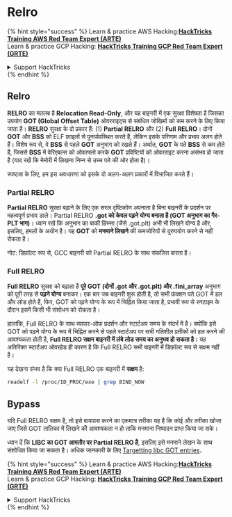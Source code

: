 # Relro

{% hint style="success" %}
Learn & practice AWS Hacking:<img src="/.gitbook/assets/arte.png" alt="" data-size="line">[**HackTricks Training AWS Red Team Expert (ARTE)**](https://training.hacktricks.xyz/courses/arte)<img src="/.gitbook/assets/arte.png" alt="" data-size="line">\
Learn & practice GCP Hacking: <img src="/.gitbook/assets/grte.png" alt="" data-size="line">[**HackTricks Training GCP Red Team Expert (GRTE)**<img src="/.gitbook/assets/grte.png" alt="" data-size="line">](https://training.hacktricks.xyz/courses/grte)

<details>

<summary>Support HackTricks</summary>

* Check the [**subscription plans**](https://github.com/sponsors/carlospolop)!
* **Join the** 💬 [**Discord group**](https://discord.gg/hRep4RUj7f) or the [**telegram group**](https://t.me/peass) or **follow** us on **Twitter** 🐦 [**@hacktricks\_live**](https://twitter.com/hacktricks\_live)**.**
* **Share hacking tricks by submitting PRs to the** [**HackTricks**](https://github.com/carlospolop/hacktricks) and [**HackTricks Cloud**](https://github.com/carlospolop/hacktricks-cloud) github repos.

</details>
{% endhint %}

## Relro

**RELRO** का मतलब है **Relocation Read-Only**, और यह बाइनरी में एक सुरक्षा विशेषता है जिसका उपयोग **GOT (Global Offset Table)** ओवरराइट्स से संबंधित जोखिमों को कम करने के लिए किया जाता है। **RELRO** सुरक्षा के दो प्रकार हैं: (1) **Partial RELRO** और (2) **Full RELRO**। दोनों **GOT** और **BSS** को ELF फ़ाइलों से पुनर्व्यवस्थित करते हैं, लेकिन इसके परिणाम और प्रभाव अलग होते हैं। विशेष रूप से, वे **BSS** से पहले **GOT** अनुभाग को रखते हैं। अर्थात, **GOT** के पते **BSS** से कम होते हैं, जिससे **BSS** में वेरिएबल्स को ओवरफ्लो करके **GOT** प्रविष्टियों को ओवरराइट करना असंभव हो जाता है (याद रखें कि मेमोरी में लिखना निम्न से उच्च पते की ओर होता है)।

स्पष्टता के लिए, हम इस अवधारणा को इसके दो अलग-अलग प्रकारों में विभाजित करते हैं।

### **Partial RELRO**

**Partial RELRO** सुरक्षा बढ़ाने के लिए एक सरल दृष्टिकोण अपनाता है बिना बाइनरी के प्रदर्शन पर महत्वपूर्ण प्रभाव डाले। Partial RELRO **.got को केवल पढ़ने योग्य बनाता है (GOT अनुभाग का गैर-PLT भाग)**। ध्यान रखें कि अनुभाग का बाकी हिस्सा (जैसे .got.plt) अभी भी लिखने योग्य है और, इसलिए, हमलों के अधीन है। यह **GOT** को **मनमाने लिखने** की कमजोरियों से दुरुपयोग करने से नहीं रोकता है।

नोट: डिफ़ॉल्ट रूप से, GCC बाइनरी को Partial RELRO के साथ संकलित करता है।

### **Full RELRO**

**Full RELRO** सुरक्षा को बढ़ाता है **पूरे GOT (दोनों .got और .got.plt) और .fini\_array** अनुभाग को पूरी तरह से **पढ़ने योग्य** बनाकर। एक बार जब बाइनरी शुरू होती है, तो सभी फ़ंक्शन पते GOT में हल और लोड होते हैं, फिर, GOT को पढ़ने योग्य के रूप में चिह्नित किया जाता है, प्रभावी रूप से रनटाइम के दौरान इसमें किसी भी संशोधन को रोकता है।

हालांकि, Full RELRO के साथ व्यापार-ऑफ प्रदर्शन और स्टार्टअप समय के संदर्भ में है। क्योंकि इसे GOT को पढ़ने योग्य के रूप में चिह्नित करने से पहले स्टार्टअप पर सभी गतिशील प्रतीकों को हल करने की आवश्यकता होती है, **Full RELRO सक्षम बाइनरी में लंबे लोड समय का अनुभव हो सकता है**। यह अतिरिक्त स्टार्टअप ओवरहेड ही कारण है कि Full RELRO सभी बाइनरी में डिफ़ॉल्ट रूप से सक्षम नहीं है।

यह देखना संभव है कि क्या Full RELRO एक बाइनरी में **सक्षम** है:
```bash
readelf -l /proc/ID_PROC/exe | grep BIND_NOW
```
## Bypass

यदि Full RELRO सक्षम है, तो इसे बायपास करने का एकमात्र तरीका यह है कि कोई और तरीका खोजा जाए जिसे GOT तालिका में लिखने की आवश्यकता न हो ताकि मनमाना निष्पादन प्राप्त किया जा सके।

ध्यान दें कि **LIBC का GOT आमतौर पर Partial RELRO है**, इसलिए इसे मनमाने लेखन के साथ संशोधित किया जा सकता है। अधिक जानकारी के लिए [Targetting libc GOT entries](https://github.com/nobodyisnobody/docs/blob/main/code.execution.on.last.libc/README.md#1---targetting-libc-got-entries)**.**

{% hint style="success" %}
Learn & practice AWS Hacking:<img src="/.gitbook/assets/arte.png" alt="" data-size="line">[**HackTricks Training AWS Red Team Expert (ARTE)**](https://training.hacktricks.xyz/courses/arte)<img src="/.gitbook/assets/arte.png" alt="" data-size="line">\
Learn & practice GCP Hacking: <img src="/.gitbook/assets/grte.png" alt="" data-size="line">[**HackTricks Training GCP Red Team Expert (GRTE)**<img src="/.gitbook/assets/grte.png" alt="" data-size="line">](https://training.hacktricks.xyz/courses/grte)

<details>

<summary>Support HackTricks</summary>

* Check the [**subscription plans**](https://github.com/sponsors/carlospolop)!
* **Join the** 💬 [**Discord group**](https://discord.gg/hRep4RUj7f) or the [**telegram group**](https://t.me/peass) or **follow** us on **Twitter** 🐦 [**@hacktricks\_live**](https://twitter.com/hacktricks\_live)**.**
* **Share hacking tricks by submitting PRs to the** [**HackTricks**](https://github.com/carlospolop/hacktricks) and [**HackTricks Cloud**](https://github.com/carlospolop/hacktricks-cloud) github repos.

</details>
{% endhint %}
